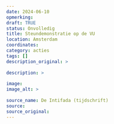 ```yaml
---
date: 2024-06-10
opmerking: 
draft: TRUE
status: Onvolledig
title: Steundemonstratie op de VU
location: Amsterdam
coordinates: 
category: acties
tags: []
description_original: > 
 
description: > 
 
image: 
image_alt: > 
 
source_name: De Intifada (tijdschrift)
source: 
source_original: 
---
```

